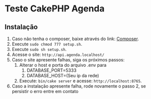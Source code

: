 # Teste CakePHP Agenda

## Instalação

1. Caso não tenha o composer, baixe através do link: [Composer](https://getcomposer.org/doc/00-intro.md).
2. Execute `sudo chmod 777 setup.sh`.
3. Execute `sudo sh setup.sh`.
4. Acesse o site: `http://api.agenda.localhost/`
5. Caso o site apresente falhas, siga os próximos passos:
   1. Alterar o host e porta do arquivo .env para
      1. DATABASE_PORT=5333
      2. DATABASE_HOST=(Seu ip da rede)
   2. Execute: `bin/cake server` e acesse: `http://localhost:8765`.
6. Caso a instalação apresente falha, rode novamente o passo 2, se persistir o erro entre em contato
